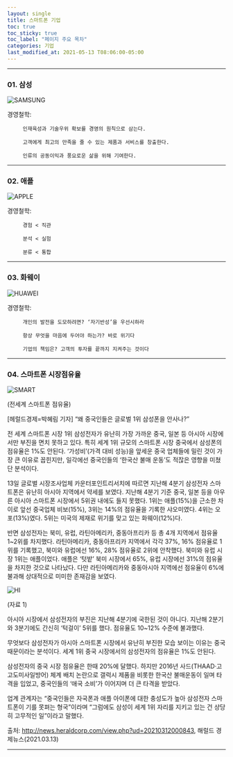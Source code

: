 ```yaml
---
layout: single
title: 스마트폰 기업
toc: true
toc_sticky: true
toc_label: "페이지 주요 목차"
categories: 기업
last_modified_at: 2021-05-13 T08:06:00-05:00
---
```


---
### 01. 삼성
![SAMSUNG](/assets/images/SAMSUNG.png)

경영철학:

         인재육성과 기술우위 확보를 경영의 원칙으로 삼는다.

         고객에게 최고의 만족을 줄 수 있는 제품과 서비스를 창출한다.
         
         인류의 공동이익과 풍요로운 삶을 위해 기여한다.
         
---
### 02. 애플
![APPLE](/assets/images/APPLE.png)

경영철학: 

         경험 < 직관 

         분석 < 실험
         
         분류 < 통합
         
---
### 03. 화웨이
![HUAWEI](/assets/images/HUAWEI.png)

경영철학: 

         개인의 발전을 도모하려면? ‘자기반성’을 우선시하라 

         항상 무엇을 마음에 두어야 하는가? 바로 위기다
         
         기업의 책임은? 고객의 투자를 끝까지 지켜주는 것이다

---
### 04. 스마트폰 시장점유율
![SMART](https://postfiles.pstatic.net/MjAyMDA0MTNfMTE2/MDAxNTg2NzQzMzUyNjEy.7mVVB4bvBwdZNOpU1WaPhv9eRe6D2Y2GHuJodmTVhz0g.RbteYXe9frOdzE9xYnvhR0xVvW61ytqwlOKko4tEg6og.PNG.okpk1006/%EC%84%B8%EA%B3%84%ED%9C%B4%EB%8C%80%ED%8F%B0%EC%A0%90%EC%9C%A0%EC%9C%A8.png?type=w773)

(전세계 스마트폰 점유율)

[헤럴드경제=박혜림 기자] “왜 중국인들은 글로벌 1위 삼성폰을 안사나?”

전 세계 스마트폰 시장 1위 삼성전자가 유난히 가장 가까운 중국, 일본 등 아시아 시장에서만 부진을 면치 못하고 있다. 특히 세계 1위 규모의 스마트폰 시장 중국에서 삼성폰의 점유율은 1%도 안된다. ‘가성비’(가격 대비 성능)을 앞세운 중국 업체들에 밀린 것이 가장 큰 이유로 꼽힌지만, 일각에선 중국인들의 ‘한국산 불매 운동’도 적잖은 영향을 미쳤단 분석이다.

13일 글로벌 시장조사업체 카운터포인트리서치에 따르면 지난해 4분기 삼성전자 스마트폰은 유난히 아시아 지역에서 약세를 보였다. 지난해 4분기 기준 중국, 일본 등을 아우른 아시아 스마트폰 시장에서 5위권 내에도 들지 못했다. 1위는 애플(15%)을 근소한 차이로 앞선 중국업체 비보(15%), 3위는 14%의 점유율을 기록한 샤오미였다. 4위는 오포(13%)였다. 5위는 미국의 제재로 위기를 맞고 있는 화웨이(12%)다.

반면 삼성전자는 북미, 유럽, 라틴아메리카, 중동아프리카 등 총 4개 지역에서 점유율 1~2위를 차지했다. 라틴아메리카, 중동아프리카 지역에서 각각 37%, 16% 점유율로 1위를 기록했고, 북미와 유럽에선 16%, 28% 점유율로 2위에 안착했다. 북미와 유럽 시장 1위는 애플이었다. 애플은 ‘텃밭’ 북미 시장에서 65%, 유럽 시장에선 31%의 점유율을 차지한 것으로 나타났다. 다만 라틴아메리카와 중동아시아 지역에선 점유율이 6%에 불과해 상대적으로 미미한 존재감을 보였다.


![HI](http://res.heraldm.com/content/image/2021/03/12/20210312000724_0.jpg)

(자료 1)

아시아 시장에서 삼성전자의 부진은 지난해 4분기에 국한된 것이 아니다. 지난해 2분기와 3분기에도 간신히 ‘턱걸이’ 5위를 했다. 점유율도 10~12% 수준에 불과했다.

무엇보다 삼성전자가 아시아 스마트폰 시장에서 유난히 부진한 모습 보이는 이유는 중국 때문이라는 분석이다. 세계 1위 중국 시장에서의 삼성전자의 점유율은 1%도 안된다.


삼성전자의 중국 시장 점유율은 한때 20%에 달했다. 하지만 2016년 사드(THAAD·고고도미사일방어) 체계 배치 논란으로 갤럭시 제품을 비롯한 한국산 불매운동이 일며 타격을 입었고, 중국인들의 ‘애국 소비’가 이어지며 더 큰 타격을 받았다.

업계 관계자는 “중국인들은 자국폰과 애플 아이폰에 대한 충성도가 높아 삼성전자 스마트폰이 기를 못펴는 형국”이라며 “그럼에도 삼성이 세계 1위 자리를 지키고 있는 건 상당히 고무적인 일”이라고 말했다.

출처: http://news.heraldcorp.com/view.php?ud=20210312000843, 해럴드 경제뉴스(2021.03.13)

---
